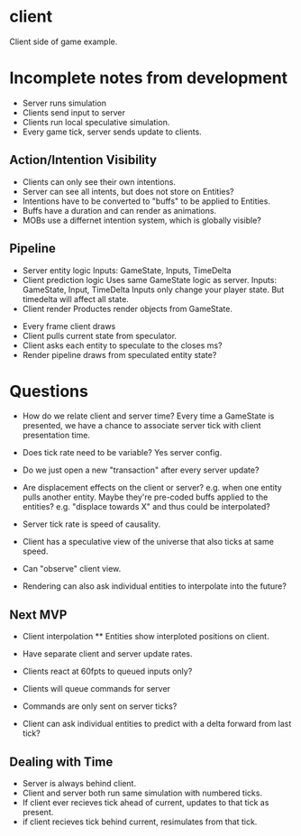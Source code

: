 # client

Client side of game example.


# Incomplete notes from development

- Server runs simulation
- Clients send input to server
- Clients run local speculative simulation.
- Every game tick, server sends update to clients.

## Action/Intention Visibility
* Clients can only see their own intentions.
* Server can see all intents, but does not store on Entities?
* Intentions have to be converted to "buffs" to be applied to Entities.
* Buffs have a duration and can render as animations.
* MOBs use a differnet intention system, which is globally visible?

## Pipeline

* Server entity logic
Inputs: GameState, Inputs, TimeDelta
* Client prediction logic
Uses same GameState logic as server.
Inputs: GameState, Input, TimeDelta
Inputs only change your player state.
But timedelta will affect all state.
* Client render
Productes render objects from GameState.

- Every frame client draws
- Client pulls current state from speculator.
- Client asks each entity to speculate to the closes ms?
- Render pipeline draws from speculated entity state?



# Questions
- How do we relate client and server time?
Every time a GameState is presented, we have a chance to associate server tick
with client presentation time.
- Does tick rate need to be variable?  Yes server config.
- Do we just open a new "transaction" after every server update?


- Are displacement effects on the client or server?  e.g. when one entity pulls
another entity.  Maybe they're pre-coded buffs applied to the entities?  e.g. "displace towards X" and thus could be interpolated?


- Server tick rate is speed of causality.
- Client has a speculative view of the universe that also ticks at same speed.
- Can "observe" client view.
- Rendering can also ask individual entities to interpolate into the future?


## Next MVP
* Client interpolation
** Entities show interploted positions on client.


* Have separate client and server update rates.
* Clients react at 60fpts to queued inputs only?
* Clients will queue commands for server
* Commands are only sent on server ticks?
* Client can ask individual entities to predict with a delta forward from last tick?


## Dealing with Time
* Server is always behind client.
* Client and server both run same simulation with numbered ticks.
* If client ever recieves tick ahead of current, updates to that tick as present.
* if client recieves tick behind current, resimulates from that tick.